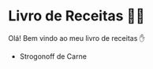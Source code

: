 # Livro de Receitas :woman_cook:

Olá! Bem vindo ao meu livro de receitas :hand:

- Strogonoff de Carne
